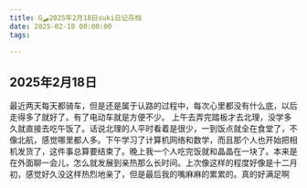 ```yaml
---
title: G🛹2025年2月18日suki日记存档
date: 2025-02-18 00:00:00
tags:

---
```


## 2025年2月18日
最近两天每天都骑车，但是还是属于认路的过程中，每次心里都没有什么底，以后走得多了就好了。有了电动车就是方便不少。
上午去弄完踏板才去北理，没学多久就直接去吃午饭了。话说北理的人平时看着是很少，一到饭点就全在食堂了，不像北航，感觉哪里都人多。下午学习了计算机网络和数学，而且那个人也开始把相机发货了，这件事总算要结束了。晚上我一个人吃完饭就和晶晶在一块了。本来是在外面聊一会儿，怎么就发展到亲热那么长时间。上次像这样的程度好像是十二月初，感觉好久没这样热烈地亲了，但是最后我的嘴麻麻的累累的。真的好满足啊